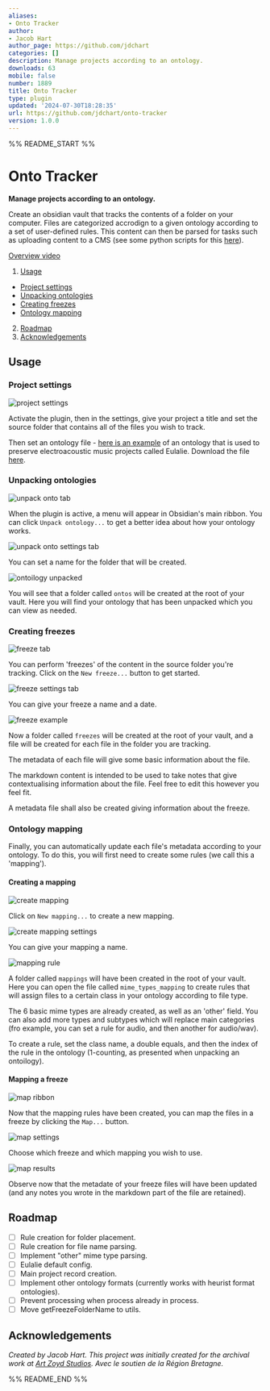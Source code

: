 ```yaml
---
aliases:
- Onto Tracker
author:
- Jacob Hart
author_page: https://github.com/jdchart
categories: []
description: Manage projects according to an ontology.
downloads: 63
mobile: false
number: 1889
title: Onto Tracker
type: plugin
updated: '2024-07-30T18:28:35'
url: https://github.com/jdchart/onto-tracker
version: 1.0.0
---
```


%% README_START %%

# Onto Tracker

**Manage projects according to an ontology.**

Create an obsidian vault that tracks the contents of a folder on your computer. Files are categorized accrodign to a given ontology according to a set of user-defined rules. This content can then be parsed for tasks such as uploading content to a CMS (see some python scripts for this [here](https://github.com/jdchart/onto-tracker-parse)).

[Overview video](https://youtu.be/buvZarctQKc)

1. [Usage](#usage)
- [Project settings](#project-settings)
- [Unpacking ontologies](#unpacking-ontologies)
- [Creating freezes](#creating-freezes)
- [Ontology mapping](#ontology-mapping)
2. [Roadmap](#roadmap)
3. [Acknowledgements](#acknowledgements)

## Usage

### Project settings

![project settings](https://raw.githubusercontent.com/jdchart/onto-tracker/HEAD//docs/project_settings.png)

Activate the plugin, then in the settings, give your project a title and set the source folder that contains all of the files you wish to track.

Then set an ontology file - [here is an example](https://zenodo.org/records/8084209) of an ontology that is used to preserve electroacoustic music projects called Eulalie. Download the file [here](https://zenodo.org/records/8084209/files/Eulalie.php.xml?download=1).

### Unpacking ontologies

![unpack onto tab](https://raw.githubusercontent.com/jdchart/onto-tracker/HEAD//docs/ontos_1.png)

When the plugin is active, a menu will appear in Obsidian's main ribbon. You can click `Unpack ontology...` to get a better idea about how your ontology works.

![unpack onto settings tab](https://raw.githubusercontent.com/jdchart/onto-tracker/HEAD//docs/ontos_2.png)

You can set a name for the folder that will be created.

![ontoilogy unpacked](https://raw.githubusercontent.com/jdchart/onto-tracker/HEAD//docs/ontos_3.png)

You will see that a folder called `ontos` will be created at the root of your vault. Here you will find your ontology that has been unpacked which you can view as needed.

### Creating freezes

![freeze tab](https://raw.githubusercontent.com/jdchart/onto-tracker/HEAD//docs/freeze_1.png)

You can perform 'freezes' of the content in the source folder you're tracking. Click on the `New freeze...` button to get started.

![freeze settings tab](https://raw.githubusercontent.com/jdchart/onto-tracker/HEAD//docs/freeze_2.png)

You can give your freeze a name and a date.

![freeze example](https://raw.githubusercontent.com/jdchart/onto-tracker/HEAD//docs/freeze_3.png)

Now a folder called `freezes` will be created at the root of your vault, and a file will be created for each file in the folder you are tracking. 

The metadata of each file will give some basic information about the file.

The markdown content is intended to be used to take notes that give contextualising information about the file. Feel free to edit this however you feel fit.

A metadata file shall also be created giving information about the freeze.

### Ontology mapping

Finally, you can automatically update each file's metadata according to your ontology. To do this, you will first need to create some rules (we call this a 'mapping').

#### Creating a mapping

![create mapping](https://raw.githubusercontent.com/jdchart/onto-tracker/HEAD//docs/map1.png)

Click on `New mapping...` to create a new mapping.

![create mapping settings](https://raw.githubusercontent.com/jdchart/onto-tracker/HEAD//docs/map2.png)

You can give your mapping a name.

![mapping rule](https://raw.githubusercontent.com/jdchart/onto-tracker/HEAD//docs/map3.png)

A folder called `mappings` will have been created in the root of your vault. Here you can open the file called `mime_types_mapping` to create rules that will assign files to a certain class in your ontology according to file type.

The 6 basic mime types are already created, as well as an 'other' field. You can also add more types and subtypes which will replace main categories (fro example, you can set a rule for audio, and then another for audio/wav).

To create a rule, set the class name, a double equals, and then the index of the rule in the ontology (1-counting, as presented when unpacking an ontoilogy).

#### Mapping a freeze

![map ribbon](https://raw.githubusercontent.com/jdchart/onto-tracker/HEAD//docs/map4.png)

Now that the mapping rules have been created, you can map the files in a freeze by clicking the `Map...` button.

![map settings](https://raw.githubusercontent.com/jdchart/onto-tracker/HEAD//docs/map5.png)

Choose which freeze and which mapping you wish to use.

![map results](https://raw.githubusercontent.com/jdchart/onto-tracker/HEAD//docs/map6.png)

Observe now that the metadate of your freeze files will have been updated (and any notes you wrote in the markdown part of the file are retained).

## Roadmap

- [ ] Rule creation for folder placement.
- [ ] Rule creation for file name parsing.
- [ ] Implement "other" mime type parsing.
- [ ] Eulalie default config.
- [ ] Main project record creation.
- [ ] Implement other ontology formats (currently works with heurist format ontologies).
- [ ] Prevent processing when process already in process.
- [ ] Move getFreezeFolderName to utils.

## Acknowledgements

_Created by Jacob Hart._
_This project was initially created for the archival work at [Art Zoyd Studios](https://artzoydstudios.com/en/)._
_Avec le soutien de la Région Bretagne._

%% README_END %%